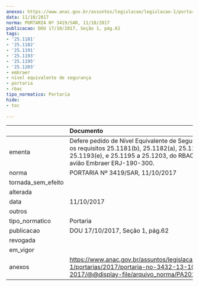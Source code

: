 ```yaml
---
anexos: https://www.anac.gov.br/assuntos/legislacao/legislacao-1/portarias/2017/portaria-no-3432-13-10-2017/@@display-file/arquivo_norma/PA2017-3419.pdf
data: 11/10/2017
norma: PORTARIA Nº 3419/SAR, 11/10/2017
publicacao: DOU 17/10/2017, Seção 1, pág.62
tags:
- '25.1181'
- '25.1182'
- '25.1191'
- '25.1193'
- '25.1195'
- '25.1203'
- embraer
- nível equivalente de segurança
- portaria
- rbac
tipo_normatico: Portaria
hide: 
- toc 
 
---
```


|                    | Documento                                                                                                                                                                          |
|:-------------------|:-----------------------------------------------------------------------------------------------------------------------------------------------------------------------------------|
| ementa             | Defere pedido de Nível Equivalente de Segurança para os requisitos 25.1181(b), 25.1182(a), 25.1191, 25.1193(e), e 25.1195 a 25.1203, do RBAC 25, para o avião Embraer ERJ-190-300. |
| norma              | PORTARIA Nº 3419/SAR, 11/10/2017                                                                                                                                                   |
| tornada_sem_efeito |                                                                                                                                                                                    |
| alterada           |                                                                                                                                                                                    |
| data               | 11/10/2017                                                                                                                                                                         |
| outros             |                                                                                                                                                                                    |
| tipo_normatico     | Portaria                                                                                                                                                                           |
| publicacao         | DOU 17/10/2017, Seção 1, pág.62                                                                                                                                                    |
| revogada           |                                                                                                                                                                                    |
| em_vigor           |                                                                                                                                                                                    |
| anexos             | https://www.anac.gov.br/assuntos/legislacao/legislacao-1/portarias/2017/portaria-no-3432-13-10-2017/@@display-file/arquivo_norma/PA2017-3419.pdf                                   |
